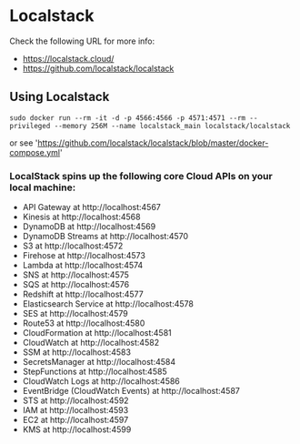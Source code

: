 # Localstack

Check the following URL for more info:

- https://localstack.cloud/
- https://github.com/localstack/localstack

## Using Localstack
```shell
sudo docker run --rm -it -d -p 4566:4566 -p 4571:4571 --rm --privileged --memory 256M --name localstack_main localstack/localstack
```
or see 'https://github.com/localstack/localstack/blob/master/docker-compose.yml'

### LocalStack spins up the following core Cloud APIs on your local machine:

- API Gateway at http://localhost:4567
- Kinesis at http://localhost:4568
- DynamoDB at http://localhost:4569
- DynamoDB Streams at http://localhost:4570
- S3 at http://localhost:4572
- Firehose at http://localhost:4573
- Lambda at http://localhost:4574
- SNS at http://localhost:4575
- SQS at http://localhost:4576
- Redshift at http://localhost:4577
- Elasticsearch Service at http://localhost:4578
- SES at http://localhost:4579
- Route53 at http://localhost:4580
- CloudFormation at http://localhost:4581
- CloudWatch at http://localhost:4582
- SSM at http://localhost:4583
- SecretsManager at http://localhost:4584
- StepFunctions at http://localhost:4585
- CloudWatch Logs at http://localhost:4586
- EventBridge (CloudWatch Events) at http://localhost:4587
- STS at http://localhost:4592
- IAM at http://localhost:4593
- EC2 at http://localhost:4597
- KMS at http://localhost:4599
